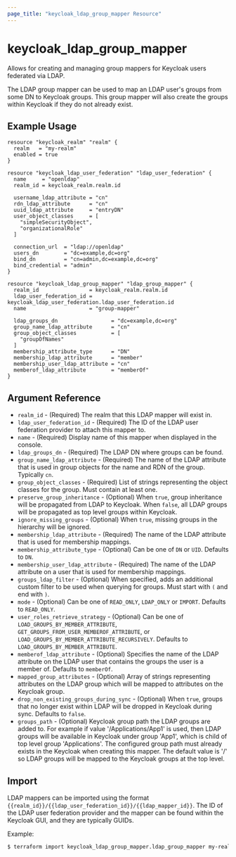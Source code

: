 ```yaml
---
page_title: "keycloak_ldap_group_mapper Resource"
---
```


# keycloak\_ldap\_group\_mapper

Allows for creating and managing group mappers for Keycloak users federated via LDAP.

The LDAP group mapper can be used to map an LDAP user's groups from some DN to Keycloak groups. This group mapper will also
create the groups within Keycloak if they do not already exist.

## Example Usage

```hcl
resource "keycloak_realm" "realm" {
  realm   = "my-realm"
  enabled = true
}

resource "keycloak_ldap_user_federation" "ldap_user_federation" {
  name     = "openldap"
  realm_id = keycloak_realm.realm.id

  username_ldap_attribute = "cn"
  rdn_ldap_attribute      = "cn"
  uuid_ldap_attribute     = "entryDN"
  user_object_classes     = [
    "simpleSecurityObject",
    "organizationalRole"
  ]

  connection_url  = "ldap://openldap"
  users_dn        = "dc=example,dc=org"
  bind_dn         = "cn=admin,dc=example,dc=org"
  bind_credential = "admin"
}

resource "keycloak_ldap_group_mapper" "ldap_group_mapper" {
  realm_id                = keycloak_realm.realm.id
  ldap_user_federation_id = keycloak_ldap_user_federation.ldap_user_federation.id
  name                    = "group-mapper"

  ldap_groups_dn                 = "dc=example,dc=org"
  group_name_ldap_attribute      = "cn"
  group_object_classes           = [
    "groupOfNames"
  ]
  membership_attribute_type      = "DN"
  membership_ldap_attribute      = "member"
  membership_user_ldap_attribute = "cn"
  memberof_ldap_attribute        = "memberOf"
}
```

## Argument Reference

- `realm_id` - (Required) The realm that this LDAP mapper will exist in.
- `ldap_user_federation_id` - (Required) The ID of the LDAP user federation provider to attach this mapper to.
- `name` - (Required) Display name of this mapper when displayed in the console.
- `ldap_groups_dn` - (Required) The LDAP DN where groups can be found.
- `group_name_ldap_attribute` - (Required) The name of the LDAP attribute that is used in group objects for the name and RDN of the group. Typically `cn`.
- `group_object_classes` - (Required) List of strings representing the object classes for the group. Must contain at least one.
- `preserve_group_inheritance` - (Optional) When `true`, group inheritance will be propagated from LDAP to Keycloak. When `false`, all LDAP groups will be propagated as top level groups within Keycloak.
- `ignore_missing_groups` - (Optional) When `true`, missing groups in the hierarchy will be ignored.
- `membership_ldap_attribute` - (Required) The name of the LDAP attribute that is used for membership mappings.
- `membership_attribute_type` - (Optional) Can be one of `DN` or `UID`. Defaults to `DN`.
- `membership_user_ldap_attribute` - (Required) The name of the LDAP attribute on a user that is used for membership mappings.
- `groups_ldap_filter` - (Optional) When specified, adds an additional custom filter to be used when querying for groups. Must start with `(` and end with `)`.
- `mode` - (Optional) Can be one of `READ_ONLY`, `LDAP_ONLY` or `IMPORT`. Defaults to `READ_ONLY`.
- `user_roles_retrieve_strategy` - (Optional) Can be one of `LOAD_GROUPS_BY_MEMBER_ATTRIBUTE`, `GET_GROUPS_FROM_USER_MEMBEROF_ATTRIBUTE`, or `LOAD_GROUPS_BY_MEMBER_ATTRIBUTE_RECURSIVELY`. Defaults to `LOAD_GROUPS_BY_MEMBER_ATTRIBUTE`.
- `memberof_ldap_attribute` - (Optional) Specifies the name of the LDAP attribute on the LDAP user that contains the groups the user is a member of. Defaults to `memberOf`.
- `mapped_group_attributes` - (Optional) Array of strings representing attributes on the LDAP group which will be mapped to attributes on the Keycloak group.
- `drop_non_existing_groups_during_sync` - (Optional) When `true`, groups that no longer exist within LDAP will be dropped in Keycloak during sync. Defaults to `false`.
- `groups_path` - (Optional) Keycloak group path the LDAP groups are added to. For example if value '/Applications/App1' is used, then LDAP groups will be available in Keycloak under group 'App1', which is child of top level group 'Applications'. The configured group path must already exists in the Keycloak when creating this mapper. The default value is '/' so LDAP groups will be mapped to the Keycloak groups at the top level.

## Import

LDAP mappers can be imported using the format `{{realm_id}}/{{ldap_user_federation_id}}/{{ldap_mapper_id}}`.
The ID of the LDAP user federation provider and the mapper can be found within the Keycloak GUI, and they are typically GUIDs.

Example:

```bash
$ terraform import keycloak_ldap_group_mapper.ldap_group_mapper my-realm/af2a6ca3-e4d7-49c3-b08b-1b3c70b4b860/3d923ece-1a91-4bf7-adaf-3b82f2a12b67
```
